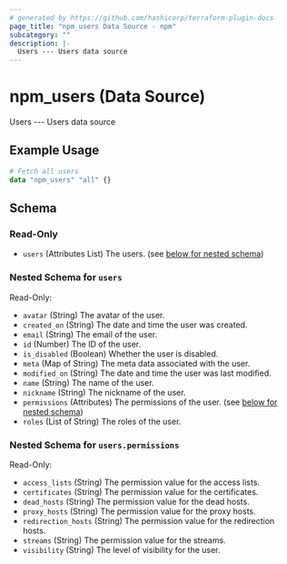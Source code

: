 ```yaml
---
# generated by https://github.com/hashicorp/terraform-plugin-docs
page_title: "npm_users Data Source - npm"
subcategory: ""
description: |-
  Users --- Users data source
---
```


# npm_users (Data Source)

Users --- Users data source

## Example Usage

```terraform
# Fetch all users
data "npm_users" "all" {}
```

<!-- schema generated by tfplugindocs -->
## Schema

### Read-Only

- `users` (Attributes List) The users. (see [below for nested schema](#nestedatt--users))

<a id="nestedatt--users"></a>
### Nested Schema for `users`

Read-Only:

- `avatar` (String) The avatar of the user.
- `created_on` (String) The date and time the user was created.
- `email` (String) The email of the user.
- `id` (Number) The ID of the user.
- `is_disabled` (Boolean) Whether the user is disabled.
- `meta` (Map of String) The meta data associated with the user.
- `modified_on` (String) The date and time the user was last modified.
- `name` (String) The name of the user.
- `nickname` (String) The nickname of the user.
- `permissions` (Attributes) The permissions of the user. (see [below for nested schema](#nestedatt--users--permissions))
- `roles` (List of String) The roles of the user.

<a id="nestedatt--users--permissions"></a>
### Nested Schema for `users.permissions`

Read-Only:

- `access_lists` (String) The permission value for the access lists.
- `certificates` (String) The permission value for the certificates.
- `dead_hosts` (String) The permission value for the dead hosts.
- `proxy_hosts` (String) The permission value for the proxy hosts.
- `redirection_hosts` (String) The permission value for the redirection hosts.
- `streams` (String) The permission value for the streams.
- `visibility` (String) The level of visibility for the user.
